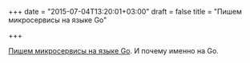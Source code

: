 +++
date = "2015-07-04T13:20:01+03:00"
draft = false
title = "Пишем микросервисы на языке Go"

+++

<p><a href="http://nordicapis.com/writing-microservices-in-go/">Пишем микросервисы на языке Go</a>. И почему именно на Go.</p>

